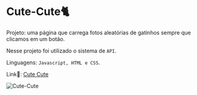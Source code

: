 # Cute-Cute🐈

Projeto: uma página que carrega fotos aleatórias de gatinhos sempre que clicamos em um botão.

Nesse projeto foi utilizado o sistema de `API`.

Linguagens: `Javascript, HTML e CSS`.

Link🔗: [Cute Cute](https://gangorra.github.io/Cute-Cute/)

![Cute-Cute](https://cdn.discordapp.com/attachments/868299459543592962/906614646910365766/Sem_titulo.png)
